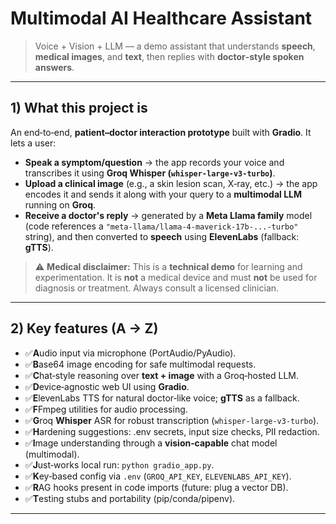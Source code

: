 # Multimodal AI Healthcare Assistant

> Voice + Vision + LLM — a demo assistant that understands **speech**, **medical images**, and **text**, then replies with **doctor‑style spoken answers**.

---

## 1) What this project is

An end‑to‑end, **patient–doctor interaction prototype** built with **Gradio**. It lets a user:

- **Speak a symptom/question** → the app records your voice and transcribes it using **Groq Whisper (`whisper-large-v3-turbo`)**.  
- **Upload a clinical image** (e.g., a skin lesion scan, X‑ray, etc.) → the app encodes it and sends it along with your query to a **multimodal LLM** running on **Groq**.  
- **Receive a doctor's reply** → generated by a **Meta Llama family** model (code references a `"meta-llama/llama-4-maverick-17b-...-turbo"` string), and then converted to **speech** using **ElevenLabs** (fallback: **gTTS**).

> ⚠️ **Medical disclaimer:** This is a **technical demo** for learning and experimentation. It is **not** a medical device and must **not** be used for diagnosis or treatment. Always consult a licensed clinician.

---

## 2) Key features (A → Z)

-  ✅**A**udio input via microphone (PortAudio/PyAudio).  
-  ✅**B**ase64 image encoding for safe multimodal requests.  
-  ✅**C**hat‑style reasoning over **text + image** with a Groq‑hosted LLM.  
-  ✅**D**evice‑agnostic web UI using **Gradio**.  
-  ✅**E**levenLabs TTS for natural doctor‑like voice; **gTTS** as a fallback.  
-  ✅**F**Fmpeg utilities for audio processing.  
-  ✅**G**roq **Whisper** ASR for robust transcription (`whisper-large-v3-turbo`).  
-  ✅**H**ardening suggestions: .env secrets, input size checks, PII redaction.  
-  ✅**I**mage understanding through a **vision‑capable** chat model (multimodal).  
-  ✅**J**ust‑works local run: `python gradio_app.py`.  
-  ✅**K**ey‑based config via `.env` (`GROQ_API_KEY`, `ELEVENLABS_API_KEY`).  
-  ✅**R**AG hooks present in code imports (future: plug a vector DB).  
-  ✅**T**esting stubs and portability (pip/conda/pipenv).

---
